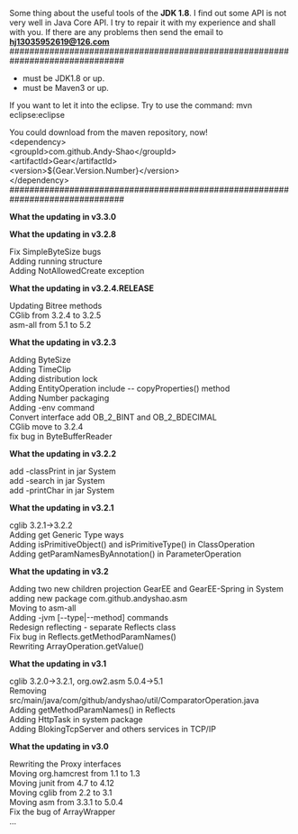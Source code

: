 Some thing about the useful tools of the **JDK 1.8**.
I find out some API is not very well in Java Core API.
I try to repair it with my experience and shall with you.
If there are any problems then send the email to **hj13035952619@126.com**
###############################################################################

* must be JDK1.8 or up.
* must be Maven3 or up.

If you want to let it into the eclipse. Try to use the command:
mvn eclipse:eclipse

You could download from the maven repository, now!<br>
&lt;dependency&gt;<br>
	&lt;groupId&gt;com.github.Andy-Shao&lt;/groupId&gt;<br>
	&lt;artifactId&gt;Gear&lt;/artifactId&gt;<br>
	&lt;version&gt;${Gear.Version.Number}&lt;/version&gt;<br>
&lt;/dependency&gt;<br>
###############################################################################

**What the updating in v3.3.0**

**What the updating in v3.2.8**

Fix SimpleByteSize bugs<br>
Adding running structure<br>
Adding NotAllowedCreate exception<br>

**What the updating in v3.2.4.RELEASE**

Updating Bitree methods<br>
CGlib from 3.2.4 to 3.2.5<br>
asm-all from 5.1 to 5.2<br>

**What the updating in v3.2.3**

Adding ByteSize<br>
Adding TimeClip<br>
Adding distribution lock<br>
Adding EntityOperation include -- copyProperties() method<br>
Adding Number packaging<br>
Adding -env command<br>
Convert interface add OB_2_BINT and OB_2_BDECIMAL<br>
CGlib move to 3.2.4<br>
fix bug in ByteBufferReader<br>

**What the updating in v3.2.2**

add -classPrint in jar System<br>
add -search in jar System<br>
add -printChar in jar System<br>

**What the updating in v3.2.1**

cglib 3.2.1-&gt;3.2.2<br>
Adding get Generic Type ways<br>
Adding isPrimitiveObject() and isPrimitiveType() in ClassOperation<br>
Adding getParamNamesByAnnotation() in ParameterOperation<br>

**What the updating in v3.2**

Adding two new children projection GearEE and GearEE-Spring in System<br>
adding new package com.github.andyshao.asm<br>
Moving to asm-all<br>
Adding -jvm [--type|--method] commands<br>
Redesign reflecting - separate Reflects class<br> 
Fix bug in Reflects.getMethodParamNames()<br>
Rewriting ArrayOperation.getValue()<br>

**What the updating in v3.1**

cglib 3.2.0-&gt;3.2.1, org.ow2.asm 5.0.4-&gt;5.1<br>
Removing src/main/java/com/github/andyshao/util/ComparatorOperation.java<br>
Adding getMethodParamNames() in Reflects<br>
Adding HttpTask in system package<br>
Adding BlokingTcpServer and others services in TCP/IP<br>

**What the updating in v3.0**

Rewriting the Proxy interfaces<br>
Moving org.hamcrest from 1.1 to 1.3<br>
Moving junit from 4.7 to 4.12<br>
Moving cglib from 2.2 to 3.1<br>
Moving asm from 3.3.1 to 5.0.4<br>
Fix the bug of ArrayWrapper<br>
...
